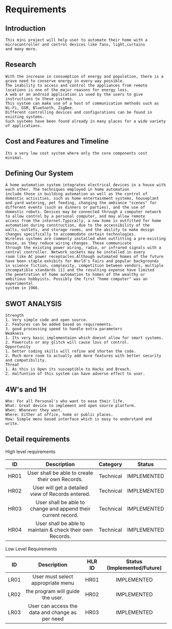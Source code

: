 # Requirements
## Introduction
    This mini project will help user to automate their home with a microcontroller and control devices like fans, light,curtains 
    and many more.

## Research
    With the increase in consumption of energy and population, there is a grave need to conserve energy in every way possible. 
    The inability to access and control the appliances from remote locations is one of the major reasons for energy loss. 
    A web or an android application is used by the users to give instructions to these systems.
    This system can make use of a host of communication methods such as Wi-Fi, GSM, Bluetooth, ZigBee.
    Different controlling devices and configurations can be found in existing systems.
    Such systems have been found already in many places for a wide variety of applications.
    
## Cost and Features and Timeline
    Its a very low cost system where only the core components cost minimal.
    
## Defining Our System
    A home automation system integrates electrical devices in a house with each other. The techniques employed in home automation
    include those in building automation as well as the control of domestic activities, such as home entertainment systems, houseplant 
    and yard watering, pet feeding, changing the ambiance "scenes" for different events (such as dinners or parties), and the use of 
    domestic robots. Devices may be connected through a computer network to allow control by a personal computer, and may allow remote 
    access from the internet.Typically, a new home is outfitted for home automation during construction, due to the accessibility of the
    walls, outlets, and storage rooms, and the ability to make design changes specifically to accommodate certain technologies. 
    Wireless systems are commonly installed when outfitting a pre-existing house, as they reduce wiring changes. These communicate
    through the existing power wiring, radio, or infrared signals with a central controller. Network sockets may be installed in every 
    room like AC power receptacles.Although automated homes of the future have been staple exhibits for World's Fairs and popular backgrounds
    in science fiction, complexity, competition between vendors, multiple incompatible standards [1] and the resulting expense have limited 
    the penetration of home automation to homes of the wealthy or ambitious hobbyists. Possibly the first "home computer" was an experimental 
    system in 1966.

    
## SWOT ANALYSIS
    Strength
    1. Very simple code and open source.
    2. Features can be added based on requirements.
    3. good processing speed to handle extra parameters
    Weakness
    1. Its very basic implementaion which doesnt allow for smart systems.
    2. Powercuts or any glitch will cause loss of control.
    Opportunity
    1. better coding skills will refine and shorten the code.
    2. Much more room to actually add more features with better security and compatibility.
    Threat
    1. As this is Open its susceptible to Hacks and Breach.
    2. malfuntion of this system can have adverse effect to user.
    
## 4W's and 1H
    Who: For all Personal's who want to ease their life.
    What: Great device to implement and open source platform.
    When: Whenever they want.
    Where: Either at office, home or public places.
    How: Simple menu based interface which is easy to understand and write.

## Detail requirements

High level requirements

|**ID**|**Description**|**Category**|**Status**|
| :-: | :-: | :-: | :-: |
|HR01|User shall be able to create their own Records.|Technical|IMPLEMENTED|
|HR02|User will get a detailed view of Records entered. |Technical|IMPLEMENTED|
|HR03|User shall be able to change and append their current record.|Technical|IMPLEMENTED|
|HR04|User shall be able to maintain & check their own Records.|Technical|IMPLEMENTED|

Low Level Requirements

|**ID**|**Description**|**HLR ID**|**Status (Implemented/Future)**|
| :-: | :-: | :-: | :-: |
|LR01| User must select appropriate menu|HR01|IMPLEMENTED|
|LR02|the program will guide the user.|HR02|IMPLEMENTED|
|LR03|User can access the data and change as per need |HR03|IMPLEMENTED|
